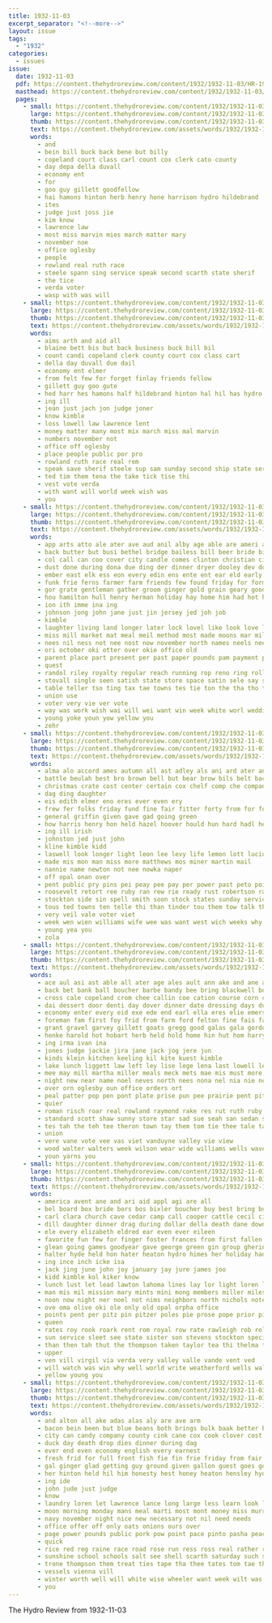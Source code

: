 ```yaml
---
title: 1932-11-03
excerpt_separator: "<!--more-->"
layout: issue
tags:
  - "1932"
categories:
  - issues
issue:
  date: 1932-11-03
  pdf: https://content.thehydroreview.com/content/1932/1932-11-03/HR-1932-11-03.pdf
  masthead: https://content.thehydroreview.com/content/1932/1932-11-03/masthead/HR-1932-11-03.jpg
  pages:
    - small: https://content.thehydroreview.com/content/1932/1932-11-03/small/HR-1932-11-03-01.jpg
      large: https://content.thehydroreview.com/content/1932/1932-11-03/large/HR-1932-11-03-01.jpg
      thumb: https://content.thehydroreview.com/content/1932/1932-11-03/thumbnails/HR-1932-11-03-01.jpg
      text: https://content.thehydroreview.com/assets/words/1932/1932-11-03/HR-1932-11-03-01.txt
      words:
        - and
        - bein bill buck back bene but billy
        - copeland court class carl count cox clerk cato county
        - day depa della duvall
        - economy ent
        - for
        - goo guy gillett goodfellow
        - hai hamons hinton herb henry hone harrison hydro hildebrand
        - ites
        - judge just joss jie
        - kim know
        - lawrence law
        - most miss marvin mies march matter mary
        - november noe
        - office oglesby
        - people
        - rowland real ruth race
        - steele spann sing service speak second scarth state sherif
        - the tice
        - verda voter
        - wasp with was will
    - small: https://content.thehydroreview.com/content/1932/1932-11-03/small/HR-1932-11-03-02.jpg
      large: https://content.thehydroreview.com/content/1932/1932-11-03/large/HR-1932-11-03-02.jpg
      thumb: https://content.thehydroreview.com/content/1932/1932-11-03/thumbnails/HR-1932-11-03-02.jpg
      text: https://content.thehydroreview.com/assets/words/1932/1932-11-03/HR-1932-11-03-02.txt
      words:
        - aims arth and aid all
        - blaine bett bis but back business buck bill bil
        - count candi copeland clerk county court cox class cart
        - della day duvall due dail
        - economy ent elmer
        - from felt few for forget finlay friends fellow
        - gillett guy goo gute
        - hed harr hes hamons half hildebrand hinton hal hil has hydro henry her
        - ing ill
        - jean just jach jon judge joner
        - know kimble
        - loss lowell law lawrence lent
        - money matter many most mix march miss mal marvin
        - numbers november not
        - office off oglesby
        - place people public por pro
        - rowland ruth race real rem
        - speak save sherif steele sup sam sunday second ship state service
        - ted tim them tena the take tick tise thi
        - vest vote verda
        - with want will world week wish was
        - you
    - small: https://content.thehydroreview.com/content/1932/1932-11-03/small/HR-1932-11-03-03.jpg
      large: https://content.thehydroreview.com/content/1932/1932-11-03/large/HR-1932-11-03-03.jpg
      thumb: https://content.thehydroreview.com/content/1932/1932-11-03/thumbnails/HR-1932-11-03-03.jpg
      text: https://content.thehydroreview.com/assets/words/1932/1932-11-03/HR-1932-11-03-03.txt
      words:
        - app arts atto ale ater ave aud anil alby age able are ameri amber agi ace ain aves and all ach angel arch ates ani
        - back butter but busi bethel bridge bailess bill beer bride bil been best buell brother big bottom bei ball breath ballot ber bess bins bank beans ben blue britton
        - col call can coo cover city candle comes clinton christian circle canyon cake citizen county change cause company chilli came carter come court china clock college
        - dust done during dona due ding der dinner dryer dooley dev dor dugan donna
        - ember east elk ess eon every edin ens ente ent ear eld early
        - funk frie ferns farmer farm friends few found friday for former front from fron fisher fee friend first fare
        - gor grate gentleman gather groom ginger gold grain geary good greeson getting
        - hou hamilton hull henry herman holiday hay home him had hot hint house high harrison heen hast has hee homes her heard huma hollis hinton hydro helen heart happy
        - ion ith imme ina ing
        - johnson jong john jane just jin jersey jed joh job
        - kimble
        - laughter living land longer later lock lovel like look love lehman lovely league lowell life lin law lehmann lease large light line lave
        - miss mill market mat meal meil method most made moons mar mile marriage mith mal mail must many marie mis matter more master mel man members miles meals much
        - nees nil ness not nee nost now november north names neels neel new
        - ori october oki otter over okie office old
        - parent place part present per past paper pounds pam payment pies person pastor post pork pear pie people president
        - quest
        - randol riley royalty regular reach running rop reno ring rolls ross real route rush ruth
        - stovall single seen satish state store space satin sele say see square sale sin school swarts south son stamp seo saturday sugar sei short she
        - table teller tso ting tax tae towns tes tie ton the tha tho thi texas tention tail them treat town tick tour then teel
        - union use
        - voter very vie ver vote
        - way was work wish wai will wei want win week white worl wedding with west ward wen ways well
        - young yoke youn yow yellow you
        - zehr
    - small: https://content.thehydroreview.com/content/1932/1932-11-03/small/HR-1932-11-03-04.jpg
      large: https://content.thehydroreview.com/content/1932/1932-11-03/large/HR-1932-11-03-04.jpg
      thumb: https://content.thehydroreview.com/content/1932/1932-11-03/thumbnails/HR-1932-11-03-04.jpg
      text: https://content.thehydroreview.com/assets/words/1932/1932-11-03/HR-1932-11-03-04.txt
      words:
        - alma alo accord ames autumn all ast adley als ani ard ater anna aid ace and aud arm are
        - battle beulah best bro brown bell but bear brow bils belt back ber buddy bridge been better bound bans bal
        - christmas crate cost center certain cox chelf comp che company
        - dag ding daughter
        - eis edith elmer eno eres ever even ery
        - frew fer folks friday fund fine fair fitter forty from for forse
        - general griffin given gave gad going green
        - how harris henry hon held hazel hoover hould hun hard hadl her herndon hater hie hand hinton harold hasel hydro high has
        - ing ill irish
        - johnston jed just john
        - kline kimble kidd
        - laswell look longer light leon lee levy life lemon lott lucius lys last lal
        - made mis mon man miss more matthews mos miner martin mail
        - nannie name newton not nee nowka naper
        - off opal onan over
        - pent public pry pins pei peay pee pay per power past peto point
        - roosevelt retort ree ruby ran rew rie ready rust robertson range
        - stockton side sin spell smith soon stock states sunday service saw starring state
        - tous ted towns ten telle thi than tinder tou them tow talk the tee tenor teal tio
        - very veil vale voter viet
        - week wen wien williams wife wee was want west wich weeks why write with welly willie wit waller wait well wilson will
        - young yea you
        - zola
    - small: https://content.thehydroreview.com/content/1932/1932-11-03/small/HR-1932-11-03-05.jpg
      large: https://content.thehydroreview.com/content/1932/1932-11-03/large/HR-1932-11-03-05.jpg
      thumb: https://content.thehydroreview.com/content/1932/1932-11-03/thumbnails/HR-1932-11-03-05.jpg
      text: https://content.thehydroreview.com/assets/words/1932/1932-11-03/HR-1932-11-03-05.txt
      words:
        - ace aul asi ast able all ater age ales ault ann ake and ane arty ain are aid adams avritt amos ard arthur ache arter art
        - back bet bank ball boucher barbe bandy bee bring blackwell both binet boos bill bethel basson business best bins but blaine bees bois black butler beem bradley brailey bayer bath bogen bina brothers bem boschert board braly
        - cross cale copeland crom chee callin coe cation course corn coats clerk call class care con courts charlie calvert city cotton county caine cat custer charles clear clyde comin car cate came colorado coffee cane company court chante card chas cece caddo cream
        - dai dessert door denti day dover dinner date dressing days duvall dunlay dungan daughter
        - economy enter every eid exe ede end earl ella eres elie emerson eakins ery ewy eke even east ell ertl
        - foreman fam first foy frid from farm ford felton fine fais fast fing finger fry frank french for friday folks fox
        - grant gravel garvey gillett goats gregg good galas gala gordon gus geary given gee guy gor gol german
        - henke harold hot hobart herb held hold home hin hut hom harry hou hee henry her hoyt hamburg hydro harders hinton hen has hamilton hay helen hur hardware hopewell hour hildebrand hunnicutt harder hiss hise herndon hennessey
        - ing irma ivan ina
        - jones judge jackie jira jane jack jog jere jun
        - kinds klein kitchen keeling kil kite kuest kimble
        - lake lunch liggett law left ley lise lege lena last lowell len late lee lester levi lage lawrence lucille
        - mee may mill martha miller meals meck mets mae mis must more mckee marie med mound mika man most monday moth miler margaret mele men mens mer marion miss marshall marvin mar
        - night new near name noel neves north nees nona nel nia nie nea ney not neeley
        - over orn oglesby oun office orders ort
        - peal patter pop pen pont plate prise pun pee prairie pent pitta peers pita pies proud pier pitzer pore people pie pals phen past pain
        - quier
        - roman risch roar real rowland raymond rake res rut ruth ruby readnour ray route rom reno root
        - standard scott shaw sunny store star sad sue seah san sedan simpson short sand steen sis sonn springfield saturday sick sunday sip south sic service sheriff station somes seed spain sey son spells style see supper sous sheller scarth stinson sheik seta sou sam shearer stovall ser sales shae side smith
        - tes tah the teh tee theron town tay them tom tie thee tale tae tal tennessee telling too ten tank tapper trum
        - union
        - vere vane vote vee vas viet vanduyne valley vie view
        - wood walter walters week wilson wear wide williams wells wave was won west well wife wit wat woodley with while woodman will went weatherford
        - youn yarns you
    - small: https://content.thehydroreview.com/content/1932/1932-11-03/small/HR-1932-11-03-06.jpg
      large: https://content.thehydroreview.com/content/1932/1932-11-03/large/HR-1932-11-03-06.jpg
      thumb: https://content.thehydroreview.com/content/1932/1932-11-03/thumbnails/HR-1932-11-03-06.jpg
      text: https://content.thehydroreview.com/assets/words/1932/1932-11-03/HR-1932-11-03-06.txt
      words:
        - america avent ane and ari aid appl agi are all
        - bel board box bride bors bos bixler boucher buy best bring bud betha begin been both boring bassler but brought bradle
        - carl clara church cave cedar camp call cooper cattle cecil city caraway charlie company cole custer cousin carlo comfort choice cable cantrell course chest card carruth come coffee clifford care cora college class cody christian cash
        - dill daughter dinner drag during dollar della death dane down doing dry december deal day don dakota
        - ele every elizabeth eldred ear even ever eileen
        - favorite fun few for finger foster frances from first fallen flansburg farm fail fire felton friday frank favor
        - glean going games goodyear gave george green gin group ghering graft good
        - halter hyde held hon hater heaton hydro himes her holiday had honor husband hand harold host hobart homa hamilton herbert high husbands hop hare hay hell henry half how hamil hamons
        - ing ince inch icke isa
        - jack jing june john joy january jay jure james joo
        - kidd kimble kol kiker know
        - lunch lust let lead lawton lahoma lines lay lor light loren letter litt lemon little
        - man mis mil mission mary mints mini mong members miller miles many med mildred most more
        - noon now night ner noel not nims neighbors north nichols note new nicely notice november nellie
        - ove oma olive oki ole only old opal orpha office
        - points pent per pitz pin pitzer poles pie prose pope prior pies pump prairie present pleus pearl phe
        - queen
        - rates roy rook roark rent rom royal row rate rawleigh rob rolling rand rey ready richert regular
        - sun service sleet see state sister son stevens stockton special saturday smile shock servi swen stap supper send som sho shanks sunday seri smith sung short school shaw
        - than then tah thut the thompson taken taylor tea thi thelma take them tam theresa ting trom tal trio tock
        - upper
        - ven vill virgil via verda very valley valle vande vent ved
        - will watch was win why well world write weatherford wells wal with winner went wit west
        - yellow young you
    - small: https://content.thehydroreview.com/content/1932/1932-11-03/small/HR-1932-11-03-07.jpg
      large: https://content.thehydroreview.com/content/1932/1932-11-03/large/HR-1932-11-03-07.jpg
      thumb: https://content.thehydroreview.com/content/1932/1932-11-03/thumbnails/HR-1932-11-03-07.jpg
      text: https://content.thehydroreview.com/assets/words/1932/1932-11-03/HR-1932-11-03-07.txt
      words:
        - and alton all ake adas alas aly are ave arm
        - bacon bein been but blue beans both brings bulk baak better buy busi bean bak buyers box bone best board bars baldwin
        - city can candy company county cink cane cox cook clover cost crystal church cho cream call cough coffee come cold cline coon corn cheese care calle car cast
        - duck day death drop dies dinner during dag
        - ever end even economy english every earnest
        - fresh frid for full front fish fie fin frie friday from fair first fede fed fall fine force fund free
        - gal ginger glad getting guy ground given gallon guest goes governor good grapes golden
        - her hinton held hil him honesty hest honey heaton hensley hydro hum hie herb haw home has had hold hite head
        - ing ide
        - john jude just judge
        - know
        - laundry loren let lawrence lance long large less learn look letter list
        - moon morning monday mans meal marti most mont money miss murray mile mui mince many more man may
        - navy november night nice new necessary not nil need needs
        - office offer off only oats onions ours over
        - page power pounds public pork pow point pace pinto pasha peaches paper poor pant pay per pastor pail pound pure past person peer pick
        - quick
        - rice red reg raine race road rose run ress ross real rather rane
        - sunshine school schools salt see shell scarth saturday such saco short subject still sweet set story shoulder strength store spare supper son standard singer special state small sires size sugar soap seat sou serene
        - trone thompson them treat ties tape tha thee tates tom tae than test taste trom the take
        - vessels vienna vill
        - winter worth well will white wise wheeler want week wilt was with willing wand wert weeks wedding wit ways
        - you
---
```


The Hydro Review from 1932-11-03

<!--more-->

